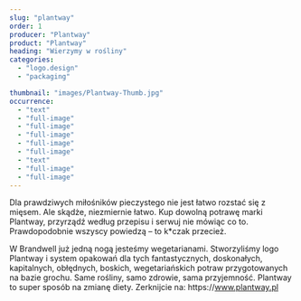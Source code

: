 ```yaml
---
slug: "plantway"
order: 1
producer: "Plantway"
product: "Plantway"
heading: "Wierzymy w rośliny"
categories:
  - "logo.design"
  - "packaging"

thumbnail: "images/Plantway-Thumb.jpg"
occurrence:
  - "text"
  - "full-image"
  - "full-image"
  - "full-image"
  - "full-image"
  - "full-image"
  - "text"
  - "full-image"
  - "full-image"
---
```


Dla prawdziwych miłośników pieczystego nie jest łatwo rozstać się z mięsem. Ale skądże, niezmiernie łatwo. Kup dowolną potrawę marki Plantway, przyrządź według przepisu i serwuj nie mówiąc co to. Prawdopodobnie wszyscy powiedzą – to k\*czak przecież.

W Brandwell już jedną nogą jesteśmy wegetarianami. Stworzyliśmy logo Plantway i system opakowań dla tych fantastycznych, doskonałych, kapitalnych, obłędnych, boskich, wegetariańskich potraw przygotowanych na bazie grochu. Same rośliny, samo zdrowie, sama przyjemność. Plantway to super sposób na zmianę diety. Zerknijcie na: https:\/\/www.plantway.pl
